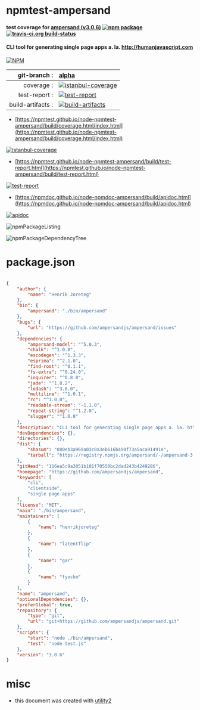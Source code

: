 # npmtest-ampersand

#### test coverage for  [ampersand (v3.0.6)](https://github.com/ampersandjs/ampersand)  [![npm package](https://img.shields.io/npm/v/npmtest-ampersand.svg?style=flat-square)](https://www.npmjs.org/package/npmtest-ampersand) [![travis-ci.org build-status](https://api.travis-ci.org/npmtest/node-npmtest-ampersand.svg)](https://travis-ci.org/npmtest/node-npmtest-ampersand)

#### CLI tool for generating single page apps a. la. http://humanjavascript.com

[![NPM](https://nodei.co/npm/ampersand.png?downloads=true&downloadRank=true&stars=true)](https://www.npmjs.com/package/ampersand)

| git-branch : | [alpha](https://github.com/npmtest/node-npmtest-ampersand/tree/alpha)|
|--:|:--|
| coverage : | [![istanbul-coverage](https://npmtest.github.io/node-npmtest-ampersand/build/coverage.badge.svg)](https://npmtest.github.io/node-npmtest-ampersand/build/coverage.html/index.html)|
| test-report : | [![test-report](https://npmtest.github.io/node-npmtest-ampersand/build/test-report.badge.svg)](https://npmtest.github.io/node-npmtest-ampersand/build/test-report.html)|
| build-artifacts : | [![build-artifacts](https://npmtest.github.io/node-npmtest-ampersand/glyphicons_144_folder_open.png)](https://github.com/npmtest/node-npmtest-ampersand/tree/gh-pages/build)|

- [https://npmtest.github.io/node-npmtest-ampersand/build/coverage.html/index.html](https://npmtest.github.io/node-npmtest-ampersand/build/coverage.html/index.html)

[![istanbul-coverage](https://npmtest.github.io/node-npmtest-ampersand/build/screenCapture.buildCi.browser.%252Ftmp%252Fbuild%252Fcoverage.lib.html.png)](https://npmtest.github.io/node-npmtest-ampersand/build/coverage.html/index.html)

- [https://npmtest.github.io/node-npmtest-ampersand/build/test-report.html](https://npmtest.github.io/node-npmtest-ampersand/build/test-report.html)

[![test-report](https://npmtest.github.io/node-npmtest-ampersand/build/screenCapture.buildCi.browser.%252Ftmp%252Fbuild%252Ftest-report.html.png)](https://npmtest.github.io/node-npmtest-ampersand/build/test-report.html)

- [https://npmdoc.github.io/node-npmdoc-ampersand/build/apidoc.html](https://npmdoc.github.io/node-npmdoc-ampersand/build/apidoc.html)

[![apidoc](https://npmdoc.github.io/node-npmdoc-ampersand/build/screenCapture.buildCi.browser.%252Ftmp%252Fbuild%252Fapidoc.html.png)](https://npmdoc.github.io/node-npmdoc-ampersand/build/apidoc.html)

![npmPackageListing](https://npmtest.github.io/node-npmtest-ampersand/build/screenCapture.npmPackageListing.svg)

![npmPackageDependencyTree](https://npmtest.github.io/node-npmtest-ampersand/build/screenCapture.npmPackageDependencyTree.svg)



# package.json

```json

{
    "author": {
        "name": "Henrik Joreteg"
    },
    "bin": {
        "ampersand": "./bin/ampersand"
    },
    "bugs": {
        "url": "https://github.com/ampersandjs/ampersand/issues"
    },
    "dependencies": {
        "ampersand-model": "^5.0.3",
        "chalk": "^1.0.0",
        "escodegen": "^1.3.3",
        "esprima": "^2.1.0",
        "find-root": "^0.1.1",
        "fs-extra": "^0.24.0",
        "inquirer": "^0.8.0",
        "jade": "^1.8.2",
        "lodash": "^3.6.0",
        "multiline": "^1.0.1",
        "rc": "^1.0.0",
        "readable-stream": "~1.1.0",
        "repeat-string": "^1.2.0",
        "slugger": "^1.0.0"
    },
    "description": "CLI tool for generating single page apps a. la. http://humanjavascript.com",
    "devDependencies": {},
    "directories": {},
    "dist": {
        "shasum": "080eb3a969a03c0a3eb616b490f73a5aca91491e",
        "tarball": "https://registry.npmjs.org/ampersand/-/ampersand-3.0.6.tgz"
    },
    "gitHead": "116ea5c9a3051b101f70550bc2dad243b4249286",
    "homepage": "https://github.com/ampersandjs/ampersand",
    "keywords": [
        "cli",
        "clientside",
        "single page apps"
    ],
    "license": "MIT",
    "main": "./bin/ampersand",
    "maintainers": [
        {
            "name": "henrikjoreteg"
        },
        {
            "name": "latentflip"
        },
        {
            "name": "gar"
        },
        {
            "name": "fyockm"
        }
    ],
    "name": "ampersand",
    "optionalDependencies": {},
    "preferGlobal": true,
    "repository": {
        "type": "git",
        "url": "git+https://github.com/ampersandjs/ampersand.git"
    },
    "scripts": {
        "start": "node ./bin/ampersand",
        "test": "node test.js"
    },
    "version": "3.0.6"
}
```



# misc
- this document was created with [utility2](https://github.com/kaizhu256/node-utility2)
